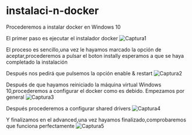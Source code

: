 # instalaci-n-docker

Procederemos a instalar docker en Windows 10

El primer paso es ejecutar el instalador docker
![Captura1](https://user-images.githubusercontent.com/91874405/166218565-dd65a245-87b4-4f18-88ed-ea1554b24240.PNG)

El proceso es sencillo,una vez le hayamos marcado la opción de aceptar,procederemos a pulsar el boton instally esperamos a que se haya completado la instalación

Después nos pedirá que pulsemos la opción enable & restart
![Captura2](https://user-images.githubusercontent.com/91874405/166218912-31f3646c-540f-4597-ac54-5a0bc65ce692.PNG)

Después de que hayamos reiniciado la máquina virtual Windows 10,procederemos a configurar el docker como es debido.
Empezamos por general
![Captura3](https://user-images.githubusercontent.com/91874405/166219065-cd9f26c8-c3e7-4940-83d0-1c651ebd64a8.PNG)

Después procederemos a configurar shared drivers
![Captura4](https://user-images.githubusercontent.com/91874405/166219112-38bab273-e4ac-494c-9c79-de6fa529e308.PNG)

Y finalizamos en el advanced,una vez hayamos finalizado,comprobaremos que funciona perfectamente
![Captura5](https://user-images.githubusercontent.com/91874405/166219199-5491a5ca-5da2-435f-8d5f-06190c50d249.PNG)

